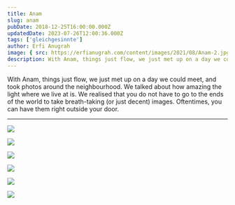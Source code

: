 ```yaml
---
title: Anam
slug: anam
pubDate: 2018-12-25T16:00:00.000Z
updatedDate: 2023-07-26T12:00:36.000Z
tags: ['gleichgesinnte']
author: Erfi Anugrah
image: { src: https://erfianugrah.com/content/images/2021/08/Anam-2.jpg, alt: anam-2 }
description: With Anam, things just flow, we just met up on a day we could meet, and took photos around the neighbourhood. 
---
```


With Anam, things just flow, we just met up on a day we could meet, and took photos around the neighbourhood. We talked about how amazing the light where we live at is. We realised that you do not have to go to the ends of the world to take breath-taking (or just decent) images. Oftentimes, you can have them right outside your door.

---

![](https://erfianugrah.com/content/images/2021/08/Anam-2.jpg)

![](https://erfianugrah.com/content/images/2021/08/Anam-3.jpg)

![](https://erfianugrah.com/content/images/2021/08/Anam-1.jpg)

![](https://erfianugrah.com/content/images/2021/08/Anam-4.jpg)

![](https://erfianugrah.com/content/images/2021/08/Anam-5.jpg)

![](https://erfianugrah.com/content/images/2021/08/Anam-6.jpg)

